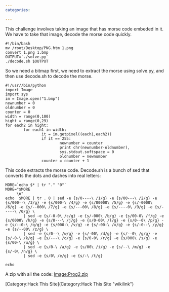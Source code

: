 ```yaml
---
categories:

---
```

This challenge involves taking an image that has morse code embeded in
it. We have to take that image, decode the morse code quickly.

    #!/bin/bash
    mv /root/Desktop/PNG.htm 1.png
    convert 1.png 1.bmp
    OUTPUT=`./solve.py`
    ./decode.sh $OUTPUT

So we need a bitmap first, we need to extract the morse using solve.py,
and then use decode.sh to decode the morse.

    #!/usr//bin/python
    import Image
    import sys
    im = Image.open("1.bmp")
    newnumber = 0
    oldnumber = 0
    counter = 0
    width = range(0,100)
    hight = range(0,29)
    for each2 in hight:
            for each1 in width:
                    it = im.getpixel((each1,each2))
                    if it == 255:
                            newnumber = counter
                            print chr(newnumber-oldnumber),
                            sys.stdout.softspace = 0
                            oldnumber = newnumber
                    counter = counter + 1

This code extracts the morse code. Decode.sh is a bunch of sed that
converts the dots and dashes into real letters:

    MORE=`echo $* | tr "." "0"`
    MORE="$MORE
         \n"
    echo  $MORE | tr . 0 | sed -e {s/0----\ /1/g} -e {s/00---\ /2/g} -e {s/000--\ /3/g} -e {s/000-\ /4/g} -e {s/00000\ /5/g} -e {s/-0000\ /6/g} -e {s/--000\ /7/g} -e {s/---00\ /8/g} -e {s/----0\ /9/g} -e {s/-----\ /0/g} \
            | sed -e {s/-0-0\ /c/g} -e {s/-000\ /b/g} -e {s/00-0\ /f/g} -e {s/0000\ /h/g} -e {s/0---\ /j/g} -e {s/0-00\ /l/g} -e {s/0--0\ /p/g} -e {s/--0-\ /q/g} -e {s/000-\ /v/g} -e {s/-00-\ /x/g} -e {s/-0--\ /y/g} -e {s/--00\ /z/g} \
            | sed -e {s/0--\ /w/g} -e {s/-00\ /d/g} -e {s/--0\ /g/g} -e {s/-0-\ /k/g} -e {s/---\ /o/g} -e {s/0-0\ /r/g} -e {s/000\ /s/g} -e {s/00-\ /u/g} \
            | sed -e {s/0-\ /a/g} -e {s/00\ /i/g} -e {s/--\ /m/g} -e {s/-0\ /n/g} \
            | sed -e {s/0\ /e/g} -e {s/-\ /t/g}

    echo

A zip with all the code: <Image:Prog2.zip>

[Category:Hack This Site](Category:Hack This Site "wikilink")
